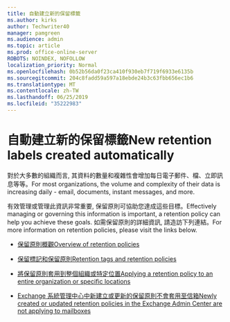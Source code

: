 ```yaml
---
title: 自動建立新的保留標籤
ms.author: kirks
author: Techwriter40
manager: pamgreen
ms.audience: admin
ms.topic: article
ms.prod: office-online-server
ROBOTS: NOINDEX, NOFOLLOW
localization_priority: Normal
ms.openlocfilehash: 0b52b56da0f23ca410f930eb7f719f6933e6135b
ms.sourcegitcommit: 204c8fadd59a597a18ebde24b3c63fbb656ec1b6
ms.translationtype: MT
ms.contentlocale: zh-TW
ms.lasthandoff: 06/25/2019
ms.locfileid: "35222983"
---
```

# <a name="new-retention-labels-created-automatically"></a><span data-ttu-id="a1344-102">自動建立新的保留標籤</span><span class="sxs-lookup"><span data-stu-id="a1344-102">New retention labels created automatically</span></span>

<span data-ttu-id="a1344-103">對於大多數的組織而言, 其資料的數量和複雜性會增加每日電子郵件、檔、立即訊息等等。</span><span class="sxs-lookup"><span data-stu-id="a1344-103">For most organizations, the volume and complexity of their data is increasing daily - email, documents, instant messages, and more.</span></span>

<span data-ttu-id="a1344-104">有效管理或管理此資訊非常重要, 保留原則可協助您達成這些目標。</span><span class="sxs-lookup"><span data-stu-id="a1344-104">Effectively managing or governing this information is important, a retention policy can help you achieve these goals.</span></span> <span data-ttu-id="a1344-105">如需保留原則的詳細資訊, 請造訪下列連結。</span><span class="sxs-lookup"><span data-stu-id="a1344-105">For more information on retention policies, please visit the links below.</span></span>

- [<span data-ttu-id="a1344-106">保留原則概觀</span><span class="sxs-lookup"><span data-stu-id="a1344-106">Overview of retention policies</span></span>](https://docs.microsoft.com/office365/securitycompliance/retention-policies)

- [<span data-ttu-id="a1344-107">保留標記和保留原則</span><span class="sxs-lookup"><span data-stu-id="a1344-107">Retention tags and retention policies</span></span>](https://docs.microsoft.com/exchange/security-and-compliance/messaging-records-management/retention-tags-and-policies)

- [<span data-ttu-id="a1344-108">將保留原則套用到整個組織或特定位置</span><span class="sxs-lookup"><span data-stu-id="a1344-108">Applying a retention policy to an entire organization or specific locations</span></span>](https://docs.microsoft.com/office365/securitycompliance/retention-policies#applying-a-retention-policy-to-an-entire-organization-or-specific-locations)

- [<span data-ttu-id="a1344-109">Exchange 系統管理中心中新建立或更新的保留原則不會套用至信箱</span><span class="sxs-lookup"><span data-stu-id="a1344-109">Newly created or updated retention policies in the Exchange Admin Center are not applying to mailboxes</span></span>](https://docs.microsoft.com/alchemyinsights/retention-policies-in-exchange-admin-center-not-working)

